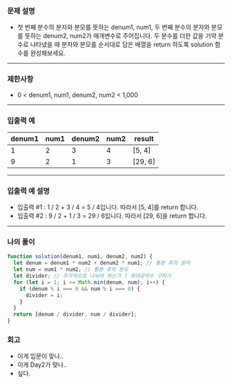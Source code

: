 ### 문제 설명

- 첫 번째 분수의 분자와 분모를 뜻하는 denum1, num1, 두 번째 분수의 분자와 분모를 뜻하는 denum2, num2가 매개변수로 주어집니다. 두 분수를 더한 값을 기약 분수로 나타냈을 때 분자와 분모를 순서대로 담은 배열을 return 하도록 solution 함수를 완성해보세요.

---

### 제한사항

- 0 < denum1, num1, denum2, num2 < 1,000

---

### 입출력 예

| denum1 | num1 | denum2 | num2 | result  |
| ------ | ---- | ------ | ---- | ------- |
| 1      | 2    | 3      | 4    | [5, 4]  |
| 9      | 2    | 1      | 3    | [29, 6] |

---

### 입출력 예 설명

- 입출력 #1 : 1 / 2 + 3 / 4 = 5 / 4입니다. 따라서 [5, 4]를 return 합니다.
- 입출력 #2 : 9 / 2 + 1 / 3 = 29 / 6입니다. 따라서 [29, 6]을 return 합니다.

---

### 나의 풀이

```javascript
function solution(denum1, num1, denum2, num2) {
  let denum = denum1 * num2 + denum2 * num1; // 통분 후의 분자
  let num = num1 * num2; // 통분 후의 분모
  let divider; // 추가적으로 나눠야 하는가 ? 최대공약수 구하기
  for (let i = 1; i <= Math.min(denum, num); i++) {
    if (denum % i === 0 && num % i === 0) {
      divider = i;
    }
  }
  return [denum / divider, num / divider];
}
```

### 회고

- 이게 입문이 맞나..
- 이게 Day2가 맞나..
- 싶다.
